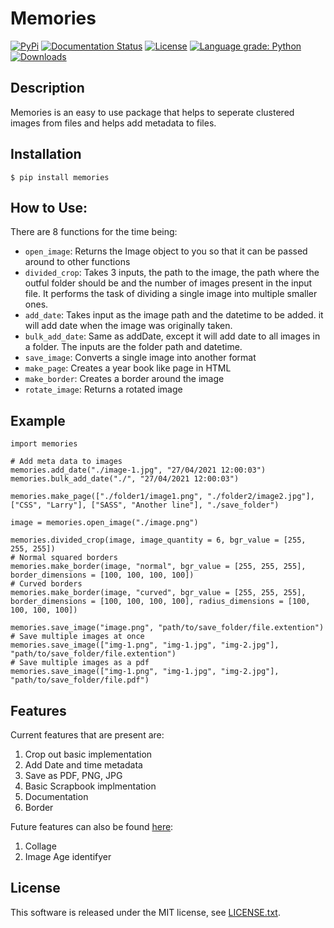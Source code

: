 Memories
======

[![PyPi](https://img.shields.io/pypi/v/memories.svg)](https://pypi.org/project/memories/)
[![Documentation Status](https://readthedocs.org/projects/memories/badge/?version=latest)](https://memories.readthedocs.io/en/latest/?badge=latest)
[![License](https://img.shields.io/github/license/veedata/album-manager)](https://github.com/veedata/album-manager/blob/main/LICENSE.txt)
[![Language grade: Python](https://img.shields.io/lgtm/grade/python/github/veedata/album-manager)](https://lgtm.com/projects/g/veedata/album-manager/context:python)
[![Downloads](https://pepy.tech/badge/memories)](https://pepy.tech/project/memories)

Description
------

Memories is an easy to use package that helps to seperate clustered images from files and helps add metadata to files. 

Installation
------

    $ pip install memories

How to Use:
------
There are 8 functions for the time being:
* ``open_image``: Returns the Image object to you so that it can be passed around to other functions
* ``divided_crop``: Takes 3 inputs, the path to the image, the path where the outful folder should be and the number of images present in the input file. It performs the task of dividing a single image into multiple smaller ones. 
* ``add_date``: Takes input as the image path and the datetime to be added. it will add date when the image was originally taken.
* ``bulk_add_date``: Same as addDate, except it will add date to all images in a folder. The inputs are the folder path and datetime.
* ``save_image``: Converts a single image into another format
* ``make_page``: Creates a year book like page in HTML
* ``make_border``: Creates a border around the image
* ``rotate_image``: Returns a rotated image

Example
------
  
    import memories

    # Add meta data to images
    memories.add_date("./image-1.jpg", "27/04/2021 12:00:03")
    memories.bulk_add_date("./", "27/04/2021 12:00:03")
 
    memories.make_page(["./folder1/image1.png", "./folder2/image2.jpg"], ["CSS", "Larry"], ["SASS", "Another line"], "./save_folder")

    image = memories.open_image("./image.png")

    memories.divided_crop(image, image_quantity = 6, bgr_value = [255, 255, 255])
    # Normal squared borders
    memories.make_border(image, "normal", bgr_value = [255, 255, 255], border_dimensions = [100, 100, 100, 100])
    # Curved borders
    memories.make_border(image, "curved", bgr_value = [255, 255, 255], border_dimensions = [100, 100, 100, 100], radius_dimensions = [100, 100, 100, 100])

    memories.save_image("image.png", "path/to/save_folder/file.extention")
    # Save multiple images at once
    memories.save_image(["img-1.png", "img-1.jpg", "img-2.jpg"], "path/to/save_folder/file.extention")
    # Save multiple images as a pdf
    memories.save_image(["img-1.png", "img-1.jpg", "img-2.jpg"], "path/to/save_folder/file.pdf")



Features
------

Current features that are present are: 
1. Crop out basic implementation
2. Add Date and time metadata 
3. Save as PDF, PNG, JPG
4. Basic Scrapbook implmentation
5. Documentation
6. Border

Future features can also be found [here](https://github.com/veedata/album-manager/projects):
1. Collage
2. Image Age identifyer

License
------
This software is released under the MIT license, see [LICENSE.txt](https://github.com/veedata/album-manager/blob/main/LICENSE.txt).
